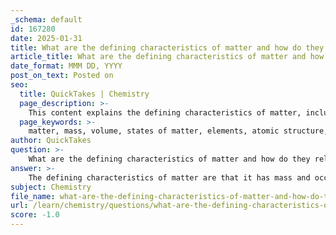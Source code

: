 ```yaml
---
_schema: default
id: 167280
date: 2025-01-31
title: What are the defining characteristics of matter and how do they relate to elements?
article_title: What are the defining characteristics of matter and how do they relate to elements?
date_format: MMM DD, YYYY
post_on_text: Posted on
seo:
  title: QuickTakes | Chemistry
  page_description: >-
    This content explains the defining characteristics of matter, including mass and volume, and discusses how they relate to elements and their atomic structure.
  page_keywords: >-
    matter, mass, volume, states of matter, elements, atomic structure, protons, neutrons, electrons, chemical properties, physical properties, chemistry
author: QuickTakes
question: >-
    What are the defining characteristics of matter and how do they relate to elements?
answer: >-
    The defining characteristics of matter are that it has mass and occupies space. Matter is composed of elements, which are the fundamental building blocks of all substances. Each element is a unique form of matter that possesses specific chemical and physical properties. \n\n### Key Characteristics of Matter:\n1. **Mass**: Matter has weight and is made up of particles.\n2. **Volume**: Matter occupies space, which can be measured.\n3. **States of Matter**: Matter can exist in different states, including solid, liquid, gas, and plasma, depending on temperature and pressure conditions.\n\n### Relationship to Elements:\n- **Elements**: Elements are pure substances that cannot be broken down into simpler substances by chemical means. Each element is defined by its atomic structure, which includes protons, neutrons, and electrons.\n- **Chemical Properties**: Elements have specific chemical properties that determine how they react with other substances. For example, the reactivity of an element can depend on its electron configuration.\n- **Physical Properties**: Elements also have distinct physical properties, such as melting point, boiling point, density, and color.\n\n### Atomic Structure:\n- **Atoms**: The smallest unit of an element is an atom, which consists of a nucleus (containing protons and neutrons) and electrons that orbit the nucleus.\n- **Protons**: Positively charged particles found in the nucleus; the number of protons defines the atomic number of an element.\n- **Neutrons**: Neutral particles also located in the nucleus; they contribute to the atomic mass but do not affect the charge.\n- **Electrons**: Negatively charged particles that orbit the nucleus; they play a crucial role in chemical bonding and reactions.\n\n### Summary:\nIn summary, matter is characterized by its mass and volume, and it is composed of elements, which are defined by their unique atomic structures and properties. Understanding the relationship between matter and elements is fundamental to the study of chemistry and the behavior of substances in various contexts.
subject: Chemistry
file_name: what-are-the-defining-characteristics-of-matter-and-how-do-they-relate-to-elements.md
url: /learn/chemistry/questions/what-are-the-defining-characteristics-of-matter-and-how-do-they-relate-to-elements
score: -1.0
---
```


&nbsp;